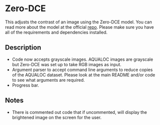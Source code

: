 # Zero-DCE 
This adjusts the contrast of an image using the Zero-DCE model. You can read more about the model at the official [repo](https://github.com/Li-Chongyi/Zero-DCE). Please make sure you have all of the requirements and dependencies installed.

## Description
- Code now accepts grayscale images. AQUALOC images are grayscale but Zero-DCE was set up to take RGB images as input.
- Argument parser to accept command line arguments to reduce copies of the AQUALOC dataset. Please look at the main README and/or code to see what arguments are required.
- Progress bar. 

## Notes
- There is commented out code that if uncommented, will display the brightened image on the screen for the user. 